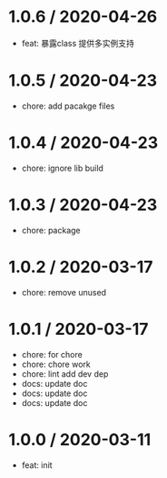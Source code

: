 
1.0.6 / 2020-04-26
==================

  * feat: 暴露class 提供多实例支持

1.0.5 / 2020-04-23
==================

  * chore: add pacakge files

1.0.4 / 2020-04-23
==================

  * chore: ignore lib build

1.0.3 / 2020-04-23
==================

  * chore: package

1.0.2 / 2020-03-17
==================

  * chore: remove unused

1.0.1 / 2020-03-17
==================

  * chore: for chore
  * chore: chore work
  * chore: lint add dev dep
  * docs: update doc
  * docs: update doc
  * docs: update doc

1.0.0 / 2020-03-11
==================

  * feat: init
